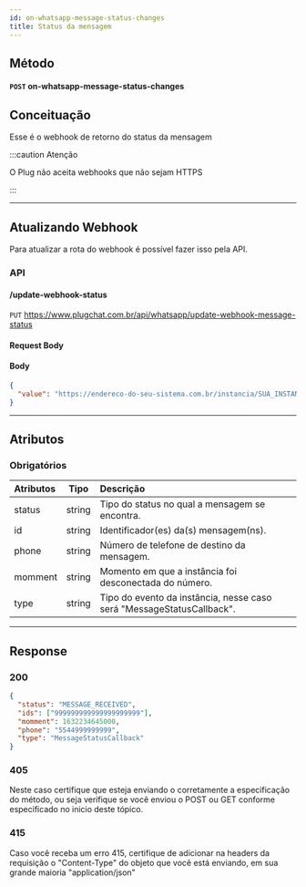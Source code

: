 ```yaml
---
id: on-whatsapp-message-status-changes
title: Status da mensagem
---
```


## Método

#### `POST` on-whatsapp-message-status-changes

## Conceituação

Esse é o webhook de retorno do status da mensagem

:::caution Atenção

O Plug não aceita webhooks que não sejam HTTPS

:::

---

## Atualizando Webhook

Para atualizar a rota do webhook é possível fazer isso pela API.

### API

#### /update-webhook-status

`PUT` https://www.plugchat.com.br/api/whatsapp/update-webhook-message-status

#### Request Body

#### Body

```json
{
  "value": "https://endereco-do-seu-sistema.com.br/instancia/SUA_INSTANCIA/status"
}
```

---

## Atributos

### Obrigatórios

| Atributos | Tipo | Descrição |
| :-- | :-: | :-- |
| status | string | Tipo do status no qual a mensagem se encontra. |
| id | string | Identificador(es) da(s) mensagem(ns). |
| phone | string | Número de telefone de destino da mensagem. |
| momment | string | Momento em que a instância foi desconectada do número. |
| type | string | Tipo do evento da instância, nesse caso será "MessageStatusCallback". |

---

## Response

### 200

```json
{
  "status": "MESSAGE_RECEIVED",
  "ids": ["999999999999999999999"],
  "momment": 1632234645000,
  "phone": "5544999999999",
  "type": "MessageStatusCallback"
}
```

### 405

Neste caso certifique que esteja enviando o corretamente a especificação do método, ou seja verifique se você enviou o POST ou GET conforme especificado no inicio deste tópico.

### 415

Caso você receba um erro 415, certifique de adicionar na headers da requisição o "Content-Type" do objeto que você está enviando, em sua grande maioria "application/json"

<!--
## Code

<iframe src="//api.apiembed.com/?source=https://raw.githubusercontent.com/Z-API/z-api-docs/main/json-examples/on-whatsapp-message-status-changes.json&targets=all" frameborder="0" scrolling="no" width="100%" height="500px" seamless></iframe> -->
